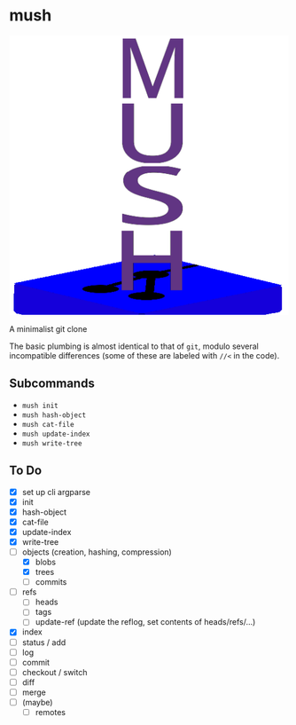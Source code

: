 # mush

![Mush Logo](logo.png)

A minimalist git clone

The basic plumbing is almost identical to that of `git`, modulo several incompatible differences (some of these are labeled with `//<` in the code).

## Subcommands
- `mush init`
- `mush hash-object`
- `mush cat-file`
- `mush update-index`
- `mush write-tree`

## To Do
- [X] set up cli argparse
- [X] init
- [X] hash-object
- [X] cat-file
- [X] update-index
- [X] write-tree
- [ ] objects (creation, hashing, compression)
    - [X] blobs
    - [X] trees
    - [ ] commits
- [ ] refs
    - [ ] heads
    - [ ] tags
    - [ ] update-ref (update the reflog, set contents of heads/refs/...)
- [X] index
- [ ] status / add
- [ ] log
- [ ] commit
- [ ] checkout / switch
- [ ] diff
- [ ] merge
- [ ] (maybe)
    - [ ] remotes
